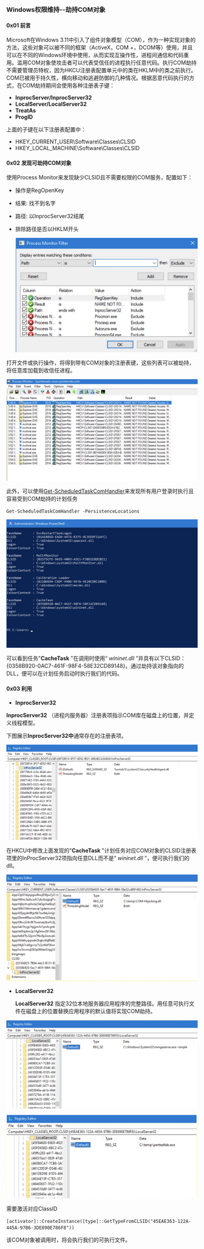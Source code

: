 ### Windows权限维持--劫持COM对象

#### 0x01 前言

Microsoft在Windows 3.11中引入了组件对象模型（COM），作为一种实现对象的方法，这些对象可以被不同的框架（ActiveX，COM +，DCOM等）使用，并且可以在不同的Windows环境中使用，从而实现互操作性，进程间通信和代码重用。滥用COM对象使攻击者可以代表受信任的进程执行任意代码。执行COM劫持不需要管理员特权，因为HKCU注册表配置单元中的类在HKLM中的类之前执行。COM已被用于持久性，横向移动和逃避防御的几种情况。根据恶意代码执行的方式，在COM劫持期间会使用各种注册表子键：

- **InprocServer/InprocServer32**
- **LocalServer/LocalServer32**
- **TreatAs**
- **ProgID**

上面的子键在以下注册表配置中：

- HKEY_CURRENT_USER\Software\Classes\CLSID
- HKEY_LOCAL_MACHINE\Software\Classes\CLSID

#### 0x02 发现可劫持COM对象

使用Process Monitor来发现缺少CLSID且不需要权限的COM服务，配置如下：

- 操作是RegOpenKey

- 结果: 找不到名字

- 路径: 以InprocServer32结尾

- 排除路径是否以HKLM开头

  ![](./media/1.jpg)

打开文件或执行操作，将得到带有COM对象的注册表键，这些列表可以被劫持，将任意库加载到收信任进程。

![](./media/2.jpg)

此外，可以使用[Get-ScheduledTaskComHandler](https://github.com/enigma0x3/Misc-PowerShell-Stuff/blob/master/Get-ScheduledTaskComHandler.ps1)来发现所有用户登录时执行且容易受到COM劫持的计划任务

`Get-ScheduledTaskComHandler -PersistenceLocations`

![](./media/3.jpg)

可以看到任务"**CacheTask** "在调用时使用“ *wininet.dll* ”并具有以下CLSID：{0358B920-0AC7-461F-98F4-58E32CD89148}。通过劫持该对象指向的DLL，便可以在计划任务启动时执行我们的代码。

#### 0x03 利用

- **InprocServer32**

**InprocServer32** （进程内服务器）注册表项指示COM库在磁盘上的位置，并定义线程模型。

下图展示**InprocServer32中**通常存在的注册表项。

![](./media/4.jpg)

在HKCU中修改上面发现的"**CacheTask** "计划任务对应COM对象的CLSID注册表项里的InProcServer32项指向任意DLL而不是“ *wininet.dll* ”，便可执行我们的dll。

![](./media/5.jpg)

- **LocalServer32**

  **LocalServer32** 指定32位本地服务器应用程序的完整路径。用任意可执行文件在磁盘上的位置替换应用程序的默认值将实现COM劫持。

![](./media/6.jpg)

![](./media/7.jpg)

需要激活对应ClassID

`[activator]::CreateInstance([type]::GetTypeFromCLSID("45EAE363-122A-445A-97B6-3DE890E786F8"))`

该COM对象被调用时，将会执行我们的可执行文件。